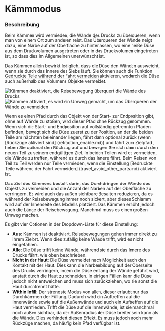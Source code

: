Kämmmodus
====
### **Beschreibung**
Beim Kämmen wird vermieden, die Wände des Drucks zu überqueren, wenn man von einem Ort zum anderen reist. Das Überqueren der Wände neigt dazu, eine Narbe auf der Oberfläche zu hinterlassen, wo eine heiße Düse aus dem Druckvolumen ausgetreten oder in das Druckvolumen eingetreten ist, so dass dies im Allgemeinen unerwünscht ist.

Das Kämmen allein bewirkt lediglich, dass die Düse den Wänden ausweicht, wenn sie durch das Innere des Siebs läuft. Sie können auch die Funktion [Gedruckte Teile während der Fahrt vermeiden](travel_avoid_other_parts.md) aktivieren, wodurch die Düse auch außerhalb des Volumens Objekte vermeidet.

![Kämmen deaktiviert, die Reisebewegung überquert die Wände des Drucks](../images/retraction_combing_off.png)
![Kämmen aktiviert, es wird ein Umweg gemacht, um das Überqueren der Wände zu vermeiden](../images/retraction_combing_on.png)

Wenn es einen Pfad durch das Objekt von der Start- zur Endposition gibt, ohne auf Wände zu stoßen, wird dieser Pfad ohne Rückzug genommen. Wenn sich die Start- und Endposition auf vollständig getrennten Pfaden befinden, bewegt sich die Düse zuerst zu der Position, an der die beiden Teile am nächsten beieinander liegen, fährt dann optional zurück (wenn [Rückzüge aktiviert sind] (retraction_enable.md)) und fährt zum Zielpfad , heben Sie optional den Rückzug auf und bewegen Sie sich dann durch den neuen Teil zu seinem endgültigen Ziel. In beiden Teilen wird es vermeiden, die Wände zu treffen, während es durch das Innere fährt. Beim Reisen von Teil zu Teil werden nur Teile vermieden, wenn die Einstellung [Bedruckte Teile während der Fahrt vermeiden] (travel_avoid_other_parts.md) aktiviert ist.

Das Ziel des Kämmens besteht darin, das Durchdringen der Wände des Objekts zu vermeiden und die Anzahl der Narben auf der Oberfläche zu verringern. Es wird auch das außen sichtbare Besaiten reduzieren, da es während der Reisebewegung immer noch sickert, aber dieses Schlamm wird auf der Innenseite des Modells platziert. Das Kämmen erhöht jedoch auch die Länge der Reisebewegung. Manchmal muss es einen großen Umweg machen.

Es gibt vier Optionen in der Dropdown-Liste für diese Einstellung:
* **Aus**: Kämmen ist deaktiviert. Reisebewegungen gehen immer direkt zu ihrem Zielort. Wenn dies zufällig keine Wände trifft, wird es nicht eingefahren.
* **Alle**: Die Düse trifft keine Wände, während sie durch das Innere des Drucks fährt, wie oben beschrieben.
* **Nicht in der Haut**: Die Düse vermeidet nach Möglichkeit auch den Kontakt mit der Haut. Dies kann die Narbenbildung auf der Oberseite des Drucks verringern, indem die Düse entlang der Wände geführt wird, anstatt durch die Haut zu schneiden. In einigen Fällen kann die Düse jedoch nicht entweichen und muss sich zurückziehen, wo sie sonst die Haut durchtrennt hätte.
* **Within Infill**: Der strengste Modus von allen, dieser erlaubt nur das Durchkämmen der Füllung. Dadurch wird ein Auftreffen auf die Innenwände sowie auf die Außenwände und auch ein Auftreffen auf die Haut vermieden. Trifft die Düse auf die Innenwände, ist sie manchmal noch außen sichtbar, da der Außenradius der Düse breiter sein kann als die Wände. Dies verhindert diesen Effekt. Es muss jedoch noch mehr Rückzüge machen, da häufig kein Pfad verfügbar ist.
